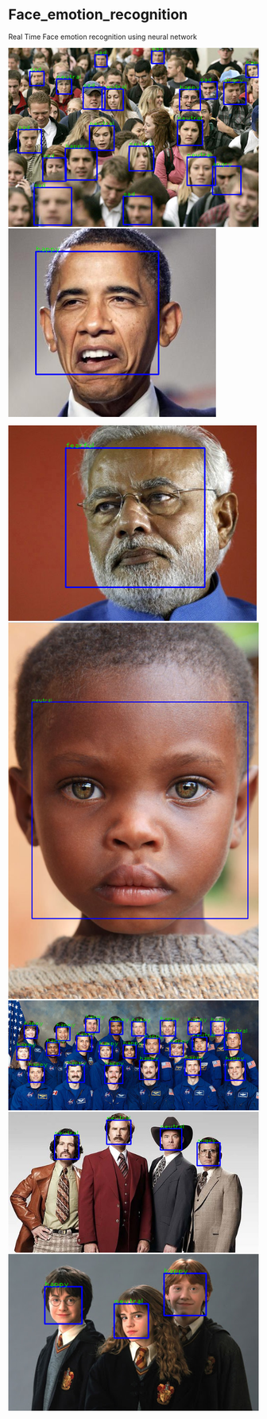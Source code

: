 # Face_emotion_recognition
Real Time Face emotion recognition using neural network 

<img src="testgallery/detected_faces.png" > <img src="testgallery/detected_faces1.png" >

<img src="testgallery/detected_faces2.png" >
<img src="testgallery/detected_faces3.png" >
<img src="testgallery/detected_faces4.png" >
<img src="testgallery/detected_faces5.png" >
<img src="testgallery/detected_faces6.png" >



